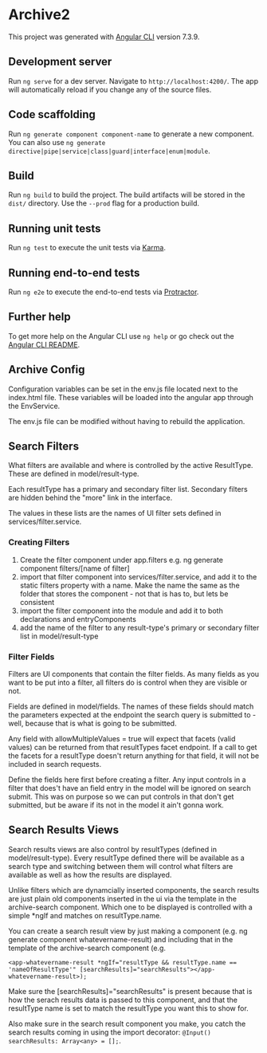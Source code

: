 # Archive2

This project was generated with [Angular CLI](https://github.com/angular/angular-cli) version 7.3.9.

## Development server

Run `ng serve` for a dev server. Navigate to `http://localhost:4200/`. The app will automatically reload if you change any of the source files.

## Code scaffolding

Run `ng generate component component-name` to generate a new component. You can also use `ng generate directive|pipe|service|class|guard|interface|enum|module`.

## Build

Run `ng build` to build the project. The build artifacts will be stored in the `dist/` directory. Use the `--prod` flag for a production build.

## Running unit tests

Run `ng test` to execute the unit tests via [Karma](https://karma-runner.github.io).

## Running end-to-end tests

Run `ng e2e` to execute the end-to-end tests via [Protractor](http://www.protractortest.org/).

## Further help

To get more help on the Angular CLI use `ng help` or go check out the [Angular CLI README](https://github.com/angular/angular-cli/blob/master/README.md).

## Archive Config

Configuration variables can be set in the env.js file located next to the index.html file. These variables will be loaded into the angular app through the EnvService. 

The env.js file can be modified without having to rebuild the application.

## Search Filters

What filters are available and where is controlled by the active ResultType. These are defined in model/result-type.

Each resultType has a primary and secondary filter list. Secondary filters are hidden behind the "more" link in the interface.

The values in these lists are the names of UI filter sets defined in services/filter.service.

### Creating Filters

1) Create the filter component under app.filters e.g. ng generate component filters/[name of filter]
2) import that filter component into services/filter.service, and add it to the static filters property with a name. Make the name the same as the folder that stores the component - not that is has to, but lets be consistent
3) import the filter component into the module and add it to both declarations and entryComponents
4) add the name of the filter to any result-type's primary or secondary filter list in model/result-type

### Filter Fields

Filters are UI components that contain the filter fields. As many fields as you want to be put into a filter, all filters do is control when they are visible or not.

Fields are defined in model/fields. The names of these fields should match the parameters expected at the endpoint the search query is submitted to - well, because that is what is going to be submitted.

Any field with allowMultipleValues = true will expect that facets (valid values) can be returned from that resultTypes facet endpoint. If a call to get the facets for a resultType doesn't return anything for that field, it will not be included in search requests.

Define the fields here first before creating a filter. Any input controls in a filter that does't have an field entry in the model will be ignored on search submit. This was on purpose so we can put controls in that don't get submitted, but be aware if its not in the model it ain't gonna work.

## Search Results Views

Search results views are also control by resultTypes (defined in model/result-type). Every resultType defined there will be available as a search type and switching between them will control what filters are available as well as how the results are displayed.

Unlike filters which are dynamcially inserted components, the search results are just plain old components inserted in the ui via the template in the archive-search component. Which one to be displayed is controlled with a simple *ngIf and matches on resultType.name.

You can create a search result view by just making a component (e.g. ng generate component whatevername-result) and including that in the template of the archive-search component (e.g.

`<app-whatevername-result *ngIf="resultType && resultType.name == 'nameOfResultType'" [searchResults]="searchResults"></app-whatevername-result>);`

Make sure the [searchResults]="searchResults" is present because that is how the serach results data is passed to this component, and that the resultType name is set to match the resultType you want this to show for. 

Also make sure in the search result component you make, you catch the search results coming in using the import decorator: `@Input() searchResults: Array<any> = [];`.
